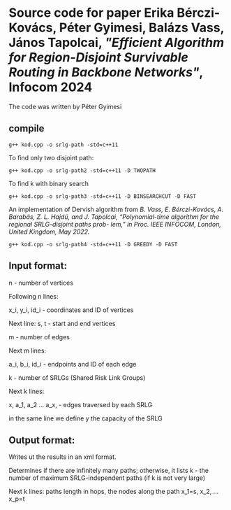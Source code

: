 # Source code for paper Erika Bérczi-Kovács, Péter Gyimesi, Balázs Vass, János Tapolcai, *"Efficient Algorithm for Region-Disjoint Survivable Routing in Backbone Networks"*, Infocom 2024

The code was written by Péter Gyimesi

## compile
```
g++ kod.cpp -o srlg-path -std=c++11
```

To find only two disjoint path:
```
g++ kod.cpp -o srlg-path2 -std=c++11 -D TWOPATH
```

To find k with binary search
```
g++ kod.cpp -o srlg-path3 -std=c++11 -D BINSEARCHCUT -D FAST
```

An implementation of Dervish algorithm from *B. Vass, E. Bérczi-Kovács, A. Barabás, Z. L. Hajdú, and J. Tapolcai,
“Polynomial-time algorithm for the regional SRLG-disjoint paths prob-
lem,” in Proc. IEEE INFOCOM, London, United Kingdom, May 2022.*
```
g++ kod.cpp -o srlg-path4 -std=c++11 -D GREEDY -D FAST
```

## Input format:

n - number of vertices

Following n lines:

x_i, y_i, id_i - coordinates and ID of vertices

Next line: s, t - start and end vertices

m - number of edges

Next m lines:

a_i, b_i, id_i - endpoints and ID of each edge

k - number of SRLGs (Shared Risk Link Groups)

Next k lines:

x, a_1, a_2 ... a_x, - edges traversed by each SRLG 

in the same line we define y the capacity of the SRLG

## Output format:

Writes ut the results in an xml format.

Determines if there are infinitely many paths; otherwise, it lists k - the number of maximum SRLG-independent paths (if k is not very large)

Next k lines: 
paths length in hops, the nodes along the path x_1=s, x_2, ... x_p=t
